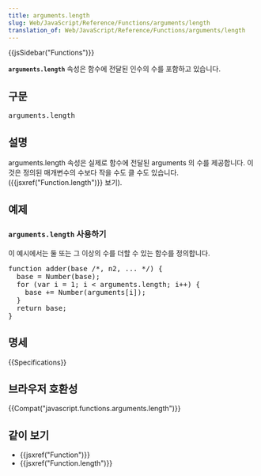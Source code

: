 ```yaml
---
title: arguments.length
slug: Web/JavaScript/Reference/Functions/arguments/length
translation_of: Web/JavaScript/Reference/Functions/arguments/length
---
```

<div>{{jsSidebar("Functions")}}</div>

<p><strong><code>arguments.length</code></strong> 속성은 함수에 전달된 인수의 수를 포함하고 있습니다.</p>

<h2 id="구문">구문</h2>

<pre class="syntaxbox">arguments.length</pre>

<h2 id="설명">설명</h2>

<p>arguments.length 속성은 실제로 함수에 전달된 arguments 의 수를 제공합니다. 이것은 정의된 매개변수의 수보다 작을 수도 클 수도 있습니다. ({{jsxref("Function.length")}} 보기).</p>

<h2 id="예제">예제</h2>

<h3 id="arguments.length_사용하기"><code>arguments.length</code> 사용하기</h3>

<p>이 예시에서는 둘 또는 그 이상의 수를 더할 수 있는 함수를 정의합니다.</p>

<pre class="brush: js">function adder(base /*, n2, ... */) {
  base = Number(base);
  for (var i = 1; i &lt; arguments.length; i++) {
    base += Number(arguments[i]);
  }
  return base;
}
</pre>

<h2 id="Specifications">명세</h2>

{{Specifications}}

<h2 id="브라우저_호환성">브라우저 호환성</h2>

<p>{{Compat("javascript.functions.arguments.length")}}</p>

<h2 id="같이_보기">같이 보기</h2>

<ul>
 <li>{{jsxref("Function")}}</li>
 <li>{{jsxref("Function.length")}}</li>
</ul>
